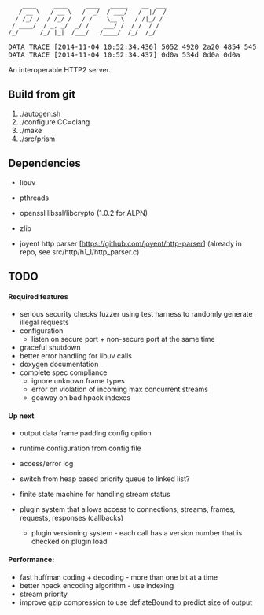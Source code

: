         ____     ____     ____   _____    __  ___
       / __ \   / __ \   /  _/  / ___/   /  |/  /
      / /_/ /  / /_/ /   / /    \__ \   / /|_/ /
     / ____/  / _, _/  _/ /    ___/ /  / /  / /
    /_/      /_/ |_|  /___/   /____/  /_/  /_/



<pre>
DATA TRACE [2014-11-04 10:52:34.436] 5052 4920 2a20 4854 5450 2f32 2e30 0d0a   <b>PRI</b> * HTTP/2.0..
DATA TRACE [2014-11-04 10:52:34.437] 0d0a 534d 0d0a 0d0a                       ..<b>SM</b>....
</pre>


An interoperable HTTP2 server.

## Build from git

1. ./autogen.sh
1. ./configure CC=clang
1. ./make
1. ./src/prism


## Dependencies

* libuv
* pthreads
* openssl libssl/libcrypto (1.0.2 for ALPN)
* zlib

* joyent http parser [https://github.com/joyent/http-parser] (already in repo, see src/http/h1_1/http_parser.c)

## TODO

#### Required features

* serious security checks
  fuzzer using test harness to randomly generate illegal requests
* configuration
  * listen on secure port + non-secure port at the same time
* graceful shutdown
* better error handling for libuv calls
* doxygen documentation
* complete spec compliance
  * ignore unknown frame types
  * error on violation of incoming max concurrent streams
  * goaway on bad hpack indexes

#### Up next

* output data frame padding config option
* runtime configuration from config file
* access/error log
* switch from heap based priority queue to linked list?

* finite state machine for handling stream status
* plugin system that allows access to connections, streams, frames, requests, responses (callbacks)
  * plugin versioning system - each call has a version number that is checked on plugin load

#### Performance:

* fast huffman coding + decoding - more than one bit at a time
* better hpack encoding algorithm - use indexing
* stream priority
* improve gzip compression to use deflateBound to predict size of output
